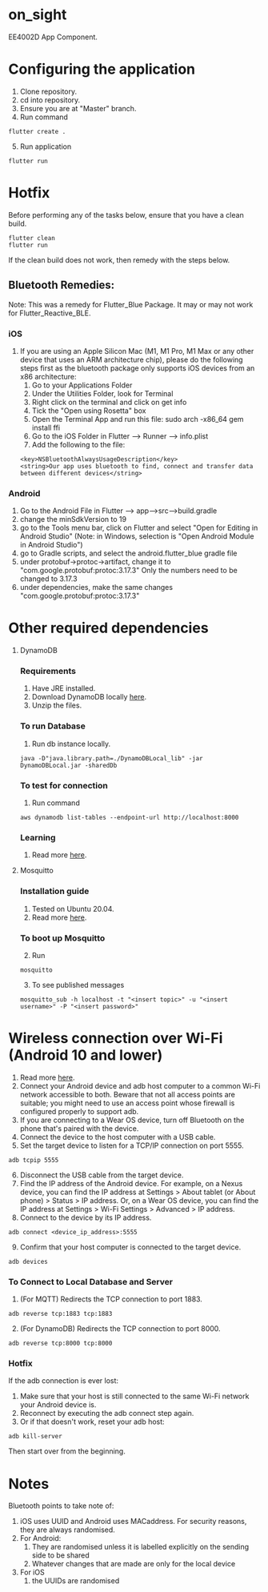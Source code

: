 # on_sight

EE4002D App Component.

# Configuring the application

1. Clone repository.
2. cd into repository.
3. Ensure you are at "Master" branch.
4. Run command

```
flutter create .
```

5. Run application

```
flutter run
```

# Hotfix

Before performing any of the tasks below, ensure that you have a clean build.

```
flutter clean
flutter run
```

If the clean build does not work, then remedy with the steps below.

## Bluetooth Remedies:

Note: This was a remedy for Flutter_Blue Package. It may or may not work for Flutter_Reactive_BLE.

### iOS

1. If you are using an Apple Silicon Mac (M1, M1 Pro, M1 Max or any other device that uses an ARM architecture chip), please do the following steps first as the bluetooth package only supports iOS devices from an x86 architecture:
   1. Go to your Applications Folder
   2. Under the Utilities Folder, look for Terminal
   3. Right click on the terminal and click on get info
   4. Tick the "Open using Rosetta" box
   5. Open the Terminal App and run this file: sudo arch -x86_64 gem install ffi
   6. Go to the iOS Folder in Flutter --> Runner --> info.plist
   7. Add the following to the file:
   ```
   <key>NSBluetoothAlwaysUsageDescription</key>
   <string>Our app uses bluetooth to find, connect and transfer data between different devices</string>
   ```

### Android

1. Go to the Android File in Flutter --> app-->src-->build.gradle
2. change the minSdkVersion to 19
3. go to the Tools menu bar, click on Flutter and select "Open for Editing in Android Studio" (Note: in Windows, selection is "Open Android Module in Android Studio")
4. go to Gradle scripts, and select the android.flutter_blue gradle file
5. under protobuf->protoc->artifact, change it to "com.google.protobuf:protoc:3.17.3" Only the numbers need to be changed to 3.17.3
6. under dependencies, make the same changes "com.google.protobuf:protoc:3.17.3"

# Other required dependencies

1. DynamoDB

   ### Requirements

   1. Have JRE installed.
   2. Download DynamoDB locally [here](https://docs.aws.amazon.com/amazondynamodb/latest/developerguide/DynamoDBLocal.DownloadingAndRunning.html).
   3. Unzip the files.

   ### To run Database

   1. Run db instance locally.

   ```
   java -D"java.library.path=./DynamoDBLocal_lib" -jar DynamoDBLocal.jar -sharedDb
   ```

   ### To test for connection

   1. Run command

   ```
   aws dynamodb list-tables --endpoint-url http://localhost:8000
   ```

   ### Learning

   1. Read more [here](https://docs.aws.amazon.com/amazondynamodb/latest/developerguide/GettingStarted.Python.html).

2. Mosquitto
   ### Installation guide
   1. Tested on Ubuntu 20.04.
   2. Read more [here](https://www.digitalocean.com/community/tutorials/how-to-install-and-secure-the-mosquitto-mqtt-messaging-broker-on-ubuntu-18-04).
   ### To boot up Mosquitto
   2. Run
   ```
   mosquitto
   ```
   3. To see published messages
   ```
   mosquitto_sub -h localhost -t "<insert topic>" -u "<insert username>" -P "<insert password>"
   ```

# Wireless connection over Wi-Fi (Android 10 and lower)

1. Read more [here](https://developer.android.com/studio/command-line/adb).
2. Connect your Android device and adb host computer to a common Wi-Fi network accessible to both. Beware that not all access points are suitable; you might need to use an access point whose firewall is configured properly to support adb.
3. If you are connecting to a Wear OS device, turn off Bluetooth on the phone that's paired with the device.
4. Connect the device to the host computer with a USB cable.
5. Set the target device to listen for a TCP/IP connection on port 5555.

```
adb tcpip 5555
```

6. Disconnect the USB cable from the target device.
7. Find the IP address of the Android device. For example, on a Nexus device, you can find the IP address at Settings > About tablet (or About phone) > Status > IP address. Or, on a Wear OS device, you can find the IP address at Settings > Wi-Fi Settings > Advanced > IP address.
8. Connect to the device by its IP address.

```
adb connect <device_ip_address>:5555
```

9. Confirm that your host computer is connected to the target device.

```
adb devices
```

### To Connect to Local Database and Server

1. (For MQTT) Redirects the TCP connection to port 1883.

```
adb reverse tcp:1883 tcp:1883
```

2. (For DynamoDB) Redirects the TCP connection to port 8000.

```
adb reverse tcp:8000 tcp:8000
```

### Hotfix

If the adb connection is ever lost:

1. Make sure that your host is still connected to the same Wi-Fi network your Android device is.
2. Reconnect by executing the adb connect step again.
3. Or if that doesn't work, reset your adb host:

```
adb kill-server
```

Then start over from the beginning.

# Notes

Bluetooth points to take note of:

1. iOS uses UUID and Android uses MACaddress. For security reasons, they are always randomised.
2. For Android:
   1. They are randomised unless it is labelled explicitly on the sending side to be shared
   2. Whatever changes that are made are only for the local device
3. For iOS
   1. the UUIDs are randomised
